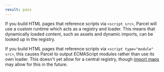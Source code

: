 ```yaml
---
result: pass
---
```


If you build HTML pages that reference scripts via `<script src>`, Parcel will use a custom runtime which acts as a registry and loader. This means that dynamically loaded content, such as assets and dynamic imports, can be looked up in the registry.

If you build HTML pages that reference scripts via `<script type="module" src>`, this causes Parcel to output ECMAScript modules rather than use its own loader. This doesn't yet allow for a central registry, though [import maps](https://github.com/WICG/import-maps) may allow for this in the future.
